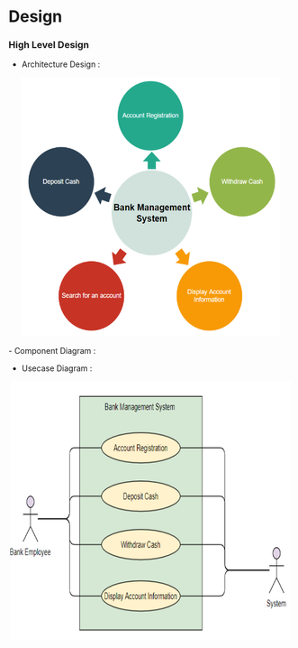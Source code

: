 # Design
### High Level Design
- Architecture Design :
<p align="center">
  <img width="460" height="460" src="https://github.com/Archana-Athreya/Mini_Project/blob/87148704886e0e20aa67987b2e2a3b3bc8db1548/2.Design/Architecture.png">
</p>
- Component Diagram :

- Usecase Diagram :
<p align="center">
  <img width="500" height="460" src="https://github.com/Archana-Athreya/Mini_Project/blob/c1e6de1f7d80c0b16045bb9a95bac96f299ad85f/2.Design/Usecase.png">
</p>
